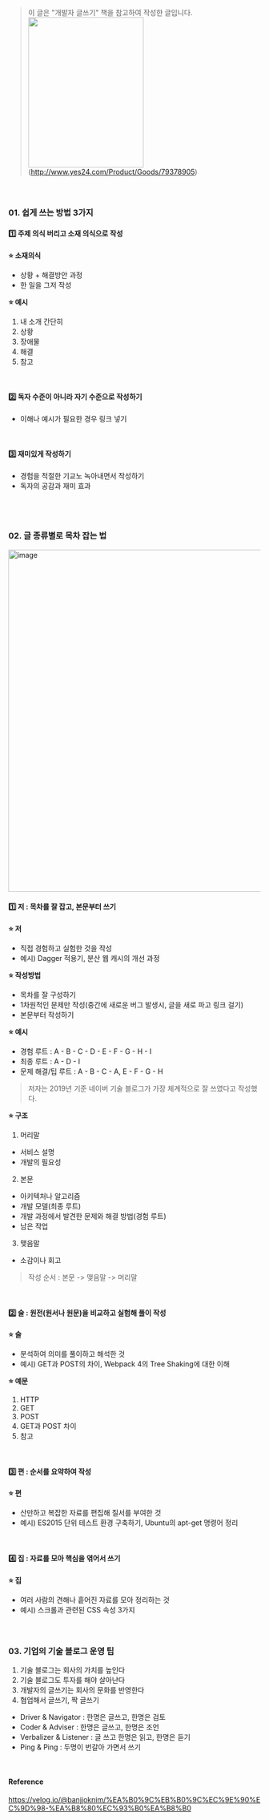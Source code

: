 > 이 글은 "개발자 글쓰기" 책을 참고하여 작성한 글입니다.<br>
<img src="https://github.com/jeslsy/DevCourse/assets/54103240/552c9b1e-b640-4b9a-9b1d-6794047d039f" width="230" height="300"/><br>
(http://www.yes24.com/Product/Goods/79378905)
<br>

## 
### 01. 쉽게 쓰는 방법 3가지
#### 1️⃣ 주제 의식 버리고 소재 의식으로 작성
**⭐️ 소재의식**
- 상황 + 해결방안 과정
- 한 일을 그저 작성


**⭐️ 예시**
1. 내 소개 간단히
2. 상황
3. 장애물
4. 해결
5. 참고

<br>

#### 2️⃣ 독자 수준이 아니라 자기 수준으로 작성하기
- 이해나 예시가 필요한 경우 링크 넣기

<br>

#### 3️⃣ 재미있게 작성하기
- 경험을 적절한 기교노 녹아내면서 작성하기
- 독자의 공감과 재미 효과

<br></br>

## 
### 02. 글 종류별로 목차 잡는 법

<img width="683" alt="image" src="https://github.com/jeslsy/DevCourse/assets/54103240/21f2b244-c1b4-4b93-9e44-91f921a6e535">

#### 1️⃣ 저 : 목차를 잘 잡고, 본문부터 쓰기
**⭐️ 저**
- 직접 경험하고 실험한 것을 작성
- 예시) Dagger 적용기,  분산 웹 캐시의 개선 과정

**⭐️ 작성방법**
- 목차를 잘 구성하기
- 1차원적인 문제만 작성(중간에 새로운 버그 발생시, 글을 새로 파고 링크 걸기)
- 본문부터 작성하기

**⭐️ 예시**
- 경험 루트 : A - B - C - D - E - F - G - H - I
- 최종 루트 : A - D - I
- 문제 해결/팁 루트 : A - B - C - A, E - F - G - H

> 저자는 2019년 기준 네이버 기술 블로그가 가장 체계적으로 잘 쓰였다고 작성했다.

**⭐️ 구조**
1. 머리말
  - 서비스 설명
  - 개발의 필요성
2. 본문
  - 아키텍처나 알고리즘
  - 개발 모델(최종 루트)
  - 개발 과정에서 발견한 문제와 해결 방법(경험 루트)
  - 남은 작업
3. 맺음말
  - 소감이나 회고

> 작성 순서 : 본문 -> 맺음말 -> 머리말

<br> 

#### 2️⃣ 술 : 원전(원서나 원문)을 비교하고 실험해 풀이 작성
**⭐️ 술**
- 분석하여 의미를 풀이하고 해석한 것
- 예시) GET과 POST의 차이, Webpack 4의 Tree Shaking에 대한 이해

**⭐️ 예문**
1. HTTP
2. GET
3. POST
4. GET과 POST 차이
5. 참고

<br> 

#### 3️⃣ 편 : 순서를 요약하여 작성
**⭐️ 편**
- 산만하고 복잡한 자료를 편집해 질서를 부여한 것
- 예시) ES2015 단위 테스트 환경 구축하기, Ubuntu의 apt-get 명령어 정리

<br> 

#### 4️⃣ 집 : 자료를 모아 핵심을 엮어서 쓰기
**⭐️ 집**
- 여러 사람의 견해나 흩어진 자료를 모아 정리하는 것
- 예시) 스크롤과 관련된 CSS 속성 3가지

<br>

##
### 03. 기업의 기술 블로그 운영 팁
1. 기술 블로그는 회사의 가치를 높인다
2. 기술 블로그도 투자를 해야 살아난다
3. 개발자의 글쓰기는 회사의 문화를 반영한다
4. 협업해서 글쓰기, 짝 글쓰기
  - Driver & Navigator : 한명은 글쓰고, 한명은 검토
  - Coder & Adviser : 한명은 글쓰고, 한명은 조언
  - Verbalizer & Listener : 글 쓰고 한명은 읽고, 한명은 듣기
  - Ping & Ping : 두명이 번갈아 가면서 쓰기

<br> 

#### Reference
https://velog.io/@banjjoknim/%EA%B0%9C%EB%B0%9C%EC%9E%90%EC%9D%98-%EA%B8%80%EC%93%B0%EA%B8%B0
